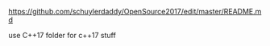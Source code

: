https://github.com/schuylerdaddy/OpenSource2017/edit/master/README.md

use C++17 folder for c++17 stuff
